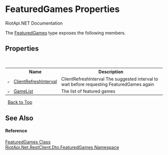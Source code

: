 # FeaturedGames Properties
RiotApi.NET Documentation 

The <a href="7dce0aaa-7c13-557d-5809-719f92b5747d">FeaturedGames</a> type exposes the following members.


## Properties
&nbsp;<table><tr><th></th><th>Name</th><th>Description</th></tr><tr><td>![Public property](media/pubproperty.gif "Public property")</td><td><a href="e2b11191-36b9-ec1c-6d41-48551cdc5e9a">ClientRefreshInterval</a></td><td>
ClientRefreshInterval The suggested interval to wait before requesting FeaturedGames again</td></tr><tr><td>![Public property](media/pubproperty.gif "Public property")</td><td><a href="37b77c62-ea00-5945-79e4-a8ca683d89c3">GameList</a></td><td>
The list of featured games</td></tr></table>&nbsp;
<a href="#featuredgames-properties">Back to Top</a>

## See Also


#### Reference
<a href="7dce0aaa-7c13-557d-5809-719f92b5747d">FeaturedGames Class</a><br /><a href="3e2b828e-de06-ca7f-5a82-548a331b47bc">RiotApi.Net.RestClient.Dto.FeaturedGames Namespace</a><br />